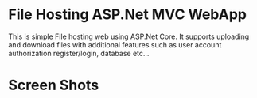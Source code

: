 # File Hosting ASP.Net MVC WebApp
This is simple File hosting web using ASP.Net Core. It supports uploading and download files with additional features such as user account authorization register/login, database etc... 

# Screen Shots
